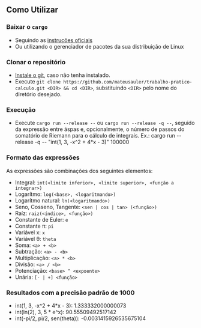 ## Como Utilizar

### Baixar o `cargo`
  - Seguindo as [instruções oficiais](https://doc.rust-lang.org/cargo/getting-started/installation.html)
  - Ou utilizando o gerenciador de pacotes da sua distribuição de Linux

### Clonar o repositório
  - [Instale o git](https://git-scm.com/book/en/v2/Getting-Started-Installing-Git), caso não tenha instalado.
  - Execute `git clone https://github.com/mateusauler/trabalho-pratico-calculo.git <DIR> && cd <DIR>`, substituindo `<DIR>` pelo nome do diretório desejado. 

### Execução
  - Execute `cargo run --release --` ou `cargo run --release -q --`, seguido da expressão entre áspas e, opcionalmente, o número de passos do somatório de Riemann para o cálculo de integrais.
  Ex.: cargo run --release -q -- "int(1, 3, -x^2 + 4*x - 3)" 100000

### Formato das expressões
As expressões são combinações dos seguintes elementos:
  - Integral: `int(<limite inferior>, <limite superior>, <função a integrar>)`
  - Logarítmo: `log(<base>, <logaritmando>)`
  - Logarítmo natural: `ln(<logaritmando>)`
  - Seno, Cosseno, Tangente: `<sen | cos | tan> (<função>)`
  - Raíz: `raiz(<índice>, <função>)`
  - Constante de Euler: `e`
  - Constante π: `pi`
  - Variável x: `x`
  - Variável θ: `theta`
  - Soma: `<a> + <b>`
  - Subtração: `<a> - <b>`
  - Multiplicação: `<a> * <b>`
  - Divisão: `<a> / <b>`
  - Potenciação: `<base> ^ <expoente>`
  - Unária: `[- | +] <função>`

### Resultados com a precisão padrão de 1000

  - int(1, 3, -x^2 + 4*x - 3): 1.333332000000073
  - int(ln(2), 3, 5 * e^x): 90.55509492517142
  - int(-pi/2, pi/2, sen(theta)): -0.0031415926535675104
